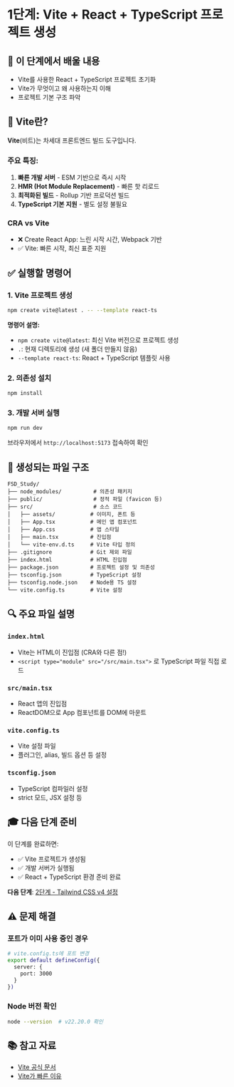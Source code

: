 # 1단계: Vite + React + TypeScript 프로젝트 생성

## 📝 이 단계에서 배울 내용
- Vite를 사용한 React + TypeScript 프로젝트 초기화
- Vite가 무엇이고 왜 사용하는지 이해
- 프로젝트 기본 구조 파악

## 🎯 Vite란?
**Vite**(비트)는 차세대 프론트엔드 빌드 도구입니다.

### 주요 특징:
1. **빠른 개발 서버** - ESM 기반으로 즉시 시작
2. **HMR (Hot Module Replacement)** - 빠른 핫 리로드
3. **최적화된 빌드** - Rollup 기반 프로덕션 빌드
4. **TypeScript 기본 지원** - 별도 설정 불필요

### CRA vs Vite
- ❌ Create React App: 느린 시작 시간, Webpack 기반
- ✅ Vite: 빠른 시작, 최신 표준 지원

## ✅ 실행할 명령어

### 1. Vite 프로젝트 생성
```bash
npm create vite@latest . -- --template react-ts
```

**명령어 설명:**
- `npm create vite@latest`: 최신 Vite 버전으로 프로젝트 생성
- `.`: 현재 디렉토리에 생성 (새 폴더 만들지 않음)
- `--template react-ts`: React + TypeScript 템플릿 사용

### 2. 의존성 설치
```bash
npm install
```

### 3. 개발 서버 실행
```bash
npm run dev
```

브라우저에서 `http://localhost:5173` 접속하여 확인

## 📂 생성되는 파일 구조

```
FSD_Study/
├── node_modules/          # 의존성 패키지
├── public/                # 정적 파일 (favicon 등)
├── src/                   # 소스 코드
│   ├── assets/           # 이미지, 폰트 등
│   ├── App.tsx           # 메인 앱 컴포넌트
│   ├── App.css           # 앱 스타일
│   ├── main.tsx          # 진입점
│   └── vite-env.d.ts     # Vite 타입 정의
├── .gitignore            # Git 제외 파일
├── index.html            # HTML 진입점
├── package.json          # 프로젝트 설정 및 의존성
├── tsconfig.json         # TypeScript 설정
├── tsconfig.node.json    # Node용 TS 설정
└── vite.config.ts        # Vite 설정
```

## 🔍 주요 파일 설명

### `index.html`
- Vite는 HTML이 진입점 (CRA와 다른 점!)
- `<script type="module" src="/src/main.tsx">` 로 TypeScript 파일 직접 로드

### `src/main.tsx`
- React 앱의 진입점
- ReactDOM으로 App 컴포넌트를 DOM에 마운트

### `vite.config.ts`
- Vite 설정 파일
- 플러그인, alias, 빌드 옵션 등 설정

### `tsconfig.json`
- TypeScript 컴파일러 설정
- strict 모드, JSX 설정 등

## 🎓 다음 단계 준비

이 단계를 완료하면:
- ✅ Vite 프로젝트가 생성됨
- ✅ 개발 서버가 실행됨
- ✅ React + TypeScript 환경 준비 완료

**다음 단계**: [2단계 - Tailwind CSS v4 설정](./step-02-tailwind-setup.md)

## ⚠️ 문제 해결

### 포트가 이미 사용 중인 경우
```bash
# vite.config.ts에 포트 변경
export default defineConfig({
  server: {
    port: 3000
  }
})
```

### Node 버전 확인
```bash
node --version  # v22.20.0 확인
```

## 📚 참고 자료
- [Vite 공식 문서](https://vitejs.dev/)
- [Vite가 빠른 이유](https://vitejs.dev/guide/why.html)
